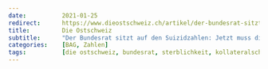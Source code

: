 ```yaml
---
date:          2021-01-25
redirect:      https://www.dieostschweiz.ch/artikel/der-bundesrat-sitzt-auf-den-suizidzahlen-jetzt-muss-die-begruendung-her-ogKvVzQ
title:         Die Ostschweiz
subtitle:      "Der Bundesrat sitzt auf den Suizidzahlen: Jetzt muss die Begründung her"
categories:    [BAG, Zahlen]
tags:          [die ostschweiz, bundesrat, sterblichkeit, kollateralschäden]
---
```

